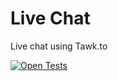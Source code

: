 # Live Chat
Live chat using Tawk.to

 [![Open Tests](https://img.shields.io/badge/Open-Chat-brightgreen?style=for-the-badge)](https://oki-it-import.github.io/livechat/)
